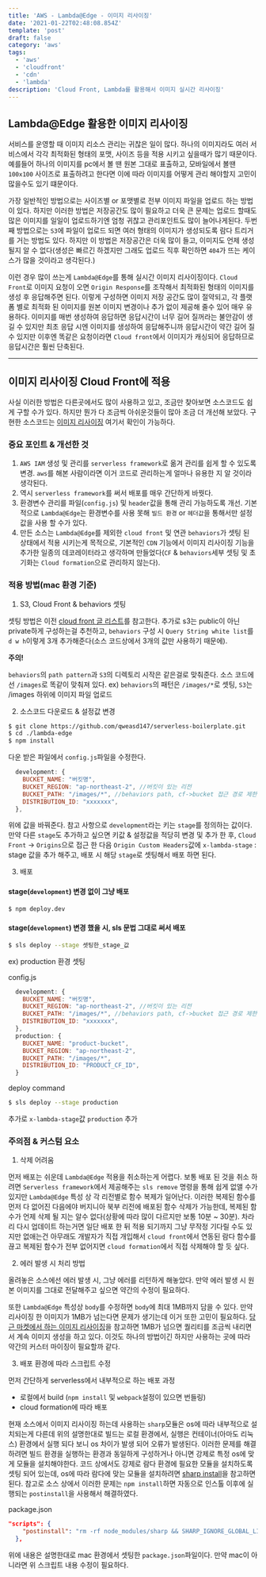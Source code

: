 ```yaml
---
title: 'AWS - Lambda@Edge - 이미지 리사이징'
date: '2021-01-22T02:48:08.854Z'
template: 'post'
draft: false
category: 'aws'
tags:
  - 'aws'
  - 'cloudfront'
  - 'cdn'
  - 'lambda'
description: 'Cloud Front, Lambda를 활용해서 이미지 실시간 리사이징'
---
```


## Lambda@Edge 활용한 이미지 리사이징

서비스를 운영할 때 이미지 리소스 관리는 귀찮은 일이 많다. 하나의 이미지라도 여러 서비스에서 각각 최적화된 형태의 포맷, 사이즈 등을 적용 시키고 싶을때가 많기 때문이다. 예를들어 하나의 이미지를 pc에서 볼 땐 원본 그대로 표출하고, 모바일에서 볼땐 `100x100` 사이즈로 표출하려고 한다면 이에 따라 이미지를 어떻게 관리 해야할지 고민이 많을수도 있기 떄문이다.

가장 일반적인 방법으로는 사이즈별 or 포맷별로 전부 이미지 파일을 업로드 하는 방법이 있다. 하지만 이러한 방법은 저장공간도 많이 필요하고 더욱 큰 문제는 업로드 할때도 많은 이미지를 일일이 업로드하기엔 엄청 귀찮고 관리포인트도 많이 늘어나게된다.
두번째 방법으로는 `S3`에 파일이 업로드 되면 여러 형태의 이미지가 생성되도록 람다 트리거를 거는 방법도 있다. 하지만 이 방법은 저장공간은 더욱 많이 들고, 이미지도 언제 생성될지 알 수 없다(생성은 빠르긴 하겠지만 그래도 업로드 직후 확인하면 `404`가 뜨는 케이스가 많을 것이라고 생각된다.)

이런 경우 많이 쓰는게 `Lambda@Edge`를 통해 실시간 이미지 리사이징이다.
`Cloud Front`로 이미지 요청이 오면 `Origin Response`를 조작해서 최적화된 형태의 이미지를 생성 후 응답해주면 된다. 이렇게 구성하면 이미지 저장 공간도 많이 절약되고, 각 플랫폼 별로 최적화 된 이미지를 원본 이미지 변경이나 추가 없이 제공해 줄수 있어 매우 유용하다. 이미지를 매번 생성하여 응답하면 응답시간이 너무 길어 질꺼라는 불안감이 생길 수 있지만 최초 응답 시엔 이미지를 생성하여 응답해주니까 응답시간이 약간 길어 질수 있지만 이후엔 똑같은 요청이라면 `Cloud front`에서 이미지가 캐싱되어 응답하므로 응답시간은 훨씬 단축된다.

---

## 이미지 리사이징 Cloud Front에 적용

사실 이러한 방법은 다른곳에서도 많이 사용하고 있고, 조금만 찾아보면 소스코드도 쉽게 구할 수가 있다. 하지만 뭔가 다 조금씩 아쉬운것들이 많아 조금 더 개선해 보았다. 구현한 소스코드는 [이미지 리사이징](https://github.com/qweasd147/serverless-boilerplate/tree/master/lambda-edge) 여기서 확인이 가능하다.

### 중요 포인트 & 개선한 것

1. `AWS IAM` 생성 및 관리를 `serverless framework`로 옮겨 관리를 쉽게 할 수 있도록 변경. `aws`를 해본 사람이라면 이거 코드로 관리하는게 얼마나 유용한 지 알 것이라 생각된다.
2. 역시 `serverless framework`를 써서 배포를 매우 간단하게 바꿧다.
3. 환경변수 관리를 파일(`config.js`) 및 `header`값을 통해 관리 가능하도록 개선. 기본적으로 `Lambda@Edge`는 환경변수를 사용 못해 `빌드 환경` or `헤더값`을 통해서만 설정값을 사용 할 수가 있다.
4. 만든 소스는 `Lambda@Edge`를 제외한 `cloud front` 및 연관 `behaviors`가 셋팅 된 상태에서 적용 시키는게 목적으로, 기본적인 `CDN` 기능에서 이미지 리사이징 기능을 추가한 일종의 데코레이터라고 생각하며 만들었다(`CF` & `behaviors`세부 셋팅 및 초기화는 `Cloud formation`으로 관리하지 않는다).

### 적용 방법(mac 환경 기준)

1. S3, Cloud Front & behaviors 셋팅

셋팅 방법은 이전 [cloud front 글 리스트](/tag/cloudfront/)를 참고한다. 추가로 s3는 public이 아닌 private하게 구성하는걸 추천하고, `behaviors` 구성 시 `Query String white list`를 `d w h`이렇게 3개 추가해준다(소스 코드상에서 3개의 값만 사용하기 때문에).

**주의!**

`behaviors`의 `path pattern`과 `S3`의 디렉토리 시작은 같은걸로 맞춰준다. 소스 코드에선 `/images`로 똑같이 맞춰져 있다.
ex) `behaviors`의 패턴은 `/images/*`로 셋팅, `S3`는 /images 하위에 이미지 파일 업로드

2. 소스코드 다운로드 & 설정값 변경

```sh
$ git clone https://github.com/qweasd147/serverless-boilerplate.git
$ cd ./lambda-edge
$ npm install
```

다운 받은 파일에서 `config.js`파일을 수정한다.

```js
  development: {
    BUCKET_NAME: "버킷명",
    BUCKET_REGION: "ap-northeast-2", //버킷이 있는 리전
    BUCKET_PATH: "/images/*", //behaviors path, cf->bucket 접근 경로 제한 설정 위해서(role)
    DISTRIBUTION_ID: "xxxxxxx",
  },
```

위에 값을 바꿔준다. 참고 사항으로 `development`라는 키는 `stage`를 정의하는 값이다. 만약 다른 `stage`도 추가하고 싶으면 키값 & 설정값을 적당히 변경 및 추가 한 후, `Cloud Front` -> `Origins`으로 접근 한 다음 `Origin Custom Headers`값에 `x-lambda-stage` : stage 값을 추가 해주고, 배포 시 해당 `stage`로 셋팅해서 배포 하면 된다.

3. 배포

#### stage(`development`) 변경 없이 그냥 배포

```sh
$ npm deploy.dev
```

#### stage(`development`) 변경 했을 시, sls 문법 그대로 써서 배포

```sh
$ sls deploy --stage 셋팅한_stage_값
```

ex) production 환경 셋팅

config.js

```js
  development: {
    BUCKET_NAME: "버킷명",
    BUCKET_REGION: "ap-northeast-2", //버킷이 있는 리전
    BUCKET_PATH: "/images/*", //behaviors path, cf->bucket 접근 경로 제한 설정 위해서(role)
    DISTRIBUTION_ID: "xxxxxxx",
  },
  production: {
    BUCKET_NAME: "product-bucket",
    BUCKET_REGION: "ap-northeast-2",
    BUCKET_PATH: "/images/*",
    DISTRIBUTION_ID: "PRODUCT_CF_ID",
  }
```

deploy command

```sh
$ sls deploy --stage production
```

추가로 `x-lambda-stage`값 `production` 추가

### 주의점 & 커스텀 요소

1. 삭제 어려움

먼저 배포는 쉬운데 `Lambda@Edge` 적용을 취소하는게 어렵다. 보통 배포 된 것을 취소 하려면 `Serverless framework`에서 제공해주는 `sls remove` 명령을 통해 쉽게 없앨 수가 있지만 `Lambda@Edge` 특성 상 각 리전별로 함수 복제가 일어난다. 이러한 복제된 함수를 먼저 다 없어진 다음에야 버지니아 북부 리전에 배포된 함수 삭제가 가능한데, 복제된 함수가 언제 삭제 될 지는 알수 없다(상황에 따라 많이 다르지만 보통 10분 ~ 30분). 차라리 다시 업데이트 하는거면 일단 배포 한 뒤 적용 되기까지 그냥 무작정 기다릴 수도 있지만 없애는건 아무래도 개발자가 직접 개입해서 `cloud front`에서 연동된 람다 함수를 끊고 복제된 함수가 전부 없어지면 `cloud formation`에서 직접 삭제해야 할 듯 싶다.

2. 에러 발생 시 처리 방법

올려놓은 소스에선 에러 발생 시, 그냥 에러를 리턴하게 해놓았다. 만약 에러 발생 시 원본 이미지를 그대로 전달해주고 싶으면 약간의 수정이 필요하다.

또한 `Lambda@Edge` 특성상 `body`를 수정하면 `body`에 최대 1MB까지 담을 수 있다. 만약 리사이징 한 이미지가 1MB가 넘는다면 문제가 생기는데 이거 또한 고민이 필요하다. [당근 마켓에서 하는 이미지 리사이징](https://medium.com/daangn/lambda-edge%EB%A1%9C-%EA%B5%AC%ED%98%84%ED%95%98%EB%8A%94-on-the-fly-%EC%9D%B4%EB%AF%B8%EC%A7%80-%EB%A6%AC%EC%82%AC%EC%9D%B4%EC%A7%95-f4e5052d49f3)을 참고하면 1MB가 넘으면 퀄리티를 조금씩 내리면서 계속 이미지 생성을 하고 있다. 이것도 하나의 방법이긴 하지만 사용하는 곳에 따라 약간의 커스터 마이징이 필요할까 같다.

3. 배포 환경에 따라 스크립트 수정

먼저 간단하게 serverless에서 내부적으로 하는 배포 과정

- 로컬에서 build (`npm install` 및 `webpack`설정이 있으면 번들링)
- cloud formation에 따라 배포

현재 소스에서 이미지 리사이징 하는데 사용하는 `sharp`모듈은 os에 따라 내부적으로 설치되는게 다른데 위의 설명한대로 빌드는 로컬 환경에서, 실행은 컨테이너(아마도 리눅스) 환경에서 실행 되다 보니 os 차이가 발생 되어 오류가 발생된다. 이러한 문제를 해결하려면 빌드 환경을 실행하는 환경과 동일하게 구성하거나 아니면 강제로 특정 os에 맞게 모듈을 설치해야한다. 코드 상에서도 강제로 람다 환경에 필요한 모듈을 설치하도록 셋팅 되어 있는데, os에 따라 람다에 맞는 모듈을 설치하려면 [sharp install](https://sharp.pixelplumbing.com/install#aws-lambda)을 참고하면 된다. 참고로 소스 상에서 이러한 문제는 `npm install`하면 자동으로 인스톨 이후에 실행되는 `postinstall`을 사용해서 해결하였다.

package.json

```json
"scripts": {
    "postinstall": "rm -rf node_modules/sharp && SHARP_IGNORE_GLOBAL_LIBVIPS=1 npm install --arch=x64 --platform=linux sharp"
  },
```

위에 내용은 설명한대로 mac 환경에서 셋팅한 `package.json`파일이다. 만약 mac이 아니라면 위 스크립트 내용 수정이 필요하다.
